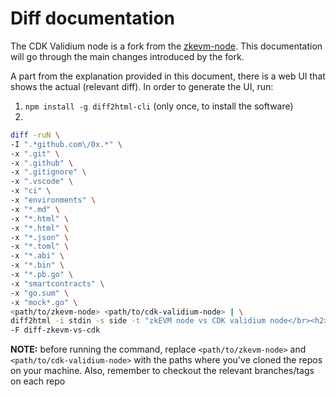 # Diff documentation

The CDK Validium node is a fork from the [zkevm-node](https://github.com/0xPolygonHermez/zkevm-node). This documentation will go through the main changes introduced by the fork.

A part from the explanation provided in this document, there is a web UI that shows the actual (relevant diff). In order to generate the UI, run:

1. `npm install -g diff2html-cli` (only once, to install the software)
2. 
```bash
diff -ruN \
-I ".*github.com\/0x.*" \
-x ".git" \
-x ".github" \
-x ".gitignore" \
-x ".vscode" \
-x "ci" \
-x "environments" \
-x "*.md" \
-x "*.html" \
-x "*.html" \
-x "*.json" \
-x "*.toml" \
-x "*.abi" \
-x "*.bin" \
-x "*.pb.go" \
-x "smartcontracts" \
-x "go.sum" \
-x "mock*.go" \
<path/to/zkevm-node> <path/to/cdk-validium-node> | \
diff2html -i stdin -s side -t "zkEVM node vs CDK validium node</br><h2>v0.3.0<h2/>" \
-F diff-zkevm-vs-cdk
```

**NOTE:** before running the command, replace `<path/to/zkevm-node>` and `<path/to/cdk-validium-node>` with the paths where you've cloned the repos on your machine. Also, remember to checkout the relevant branches/tags on each repo